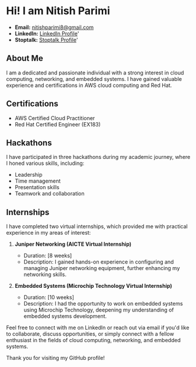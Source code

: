 # Hi! I am   Nitish Parimi


- **Email:** nitishparimi8@gmail.com
- **LinkedIn:** [LinkedIn Profile](https://www.linkedin.com/in/nitish-parimi-0668bb235/)'
- **Stoptalk:** [Stoptalk Profile](https://www.stopstalk.com/user/profile/2100031401/)'
  
## About Me

I am a dedicated and passionate individual with a strong interest in cloud computing, networking, and embedded systems. I have gained valuable experience and certifications in AWS cloud computing and Red Hat.


## Certifications

- AWS Certified Cloud Practitioner
- Red Hat Certified Engineer (EX183)

## Hackathons

I have participated in three hackathons during my academic journey, where I honed various skills, including:

- Leadership
- Time management
- Presentation skills
- Teamwork and collaboration

## Internships

I have completed two virtual internships, which provided me with practical experience in my areas of interest:

1. **Juniper Networking (AICTE Virtual Internship)**
   - Duration: [8 weeks]
   - Description: I gained hands-on experience in configuring and managing Juniper networking equipment, further enhancing my networking skills.

2. **Embedded Systems (Microchip Technology Virtual Internship)**
   - Duration: [10 weeks]
   - Description: I had the opportunity to work on embedded systems using Microchip Technology, deepening my understanding of embedded systems development.


Feel free to connect with me on LinkedIn or reach out via email if you'd like to collaborate, discuss opportunities, or simply connect with a fellow enthusiast in the fields of cloud computing, networking, and embedded systems.

Thank you for visiting my GitHub profile!
